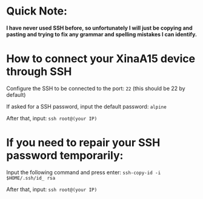 # Quick Note:
**I have never used SSH before, so unfortunately I will just be copying and pasting and trying to fix any grammar and spelling mistakes I can identify.**

# How to connect your XinaA15 device through SSH

Configure the SSH to be connected to the port: `22` (this should be 22 by default)

If asked for a SSH password, input the default password: `alpine`

After that, input: `ssh root@(your IP)`

# If you need to repair your SSH password temporarily:

Input the following command and press enter: `ssh-copy-id -i $HOME/.ssh/id_ rsa` 

After that, input: `ssh root@(your IP)`
